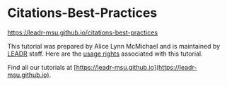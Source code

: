 # Citations-Best-Practices
https://leadr-msu.github.io/citations-best-practices

This tutorial was prepared by Alice Lynn McMichael and is maintained by [LEADR](https://leadr.msu.edu) staff. Here are the [usage rights](https://github.com/leadr-msu/citations-best-practices/blob/master/LICENSE) associated with this tutorial.

Find all our tutorials at [https://leadr-msu.github.io](https://leadr-msu.github.io).
